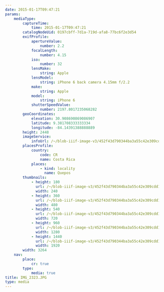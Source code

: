 ```yaml
---
date: 2015-01-17T09:47:21
params:
    mediaType:
        captureTime:
            time: 2015-01-17T09:47:21
        catalogNodeUid: 0197cbff-7d1a-719d-afa8-77bc6f2e3d54
        exifProfile:
            apertureValue:
                number: 2.2
            focalLength:
                number: 4.15
            iso:
                number: 32
            lensMake:
                string: Apple
            lensModel:
                string: iPhone 6 back camera 4.15mm f/2.2
            make:
                string: Apple
            model:
                string: iPhone 6
            shutterSpeedValue:
                number: 2197.8017235068282
        geoCoordinates:
            elevation: 30.908690869086907
            latitude: 9.381708333333334
            longitude: -84.14391388888889
        height: 2448
        imageService:
            infoUrl: /~/blob-iiif-image-v3/452f43d790344ba3a55c42e309cdd1b10be5d2982223d70e1f217e9c9bb45f60/info.json
        placesProfile:
            country:
                code: CR
                name: Costa Rica
            places:
                - kind: locality
                  name: Quepos
        thumbnails:
            - height: 180
              url: /~/blob-iiif-image-v3/452f43d790344ba3a55c42e309cdd1b10be5d2982223d70e1f217e9c9bb45f60/full/240%2C180/0/default.jpg
              width: 240
            - height: 360
              url: /~/blob-iiif-image-v3/452f43d790344ba3a55c42e309cdd1b10be5d2982223d70e1f217e9c9bb45f60/full/480%2C360/0/default.jpg
              width: 480
            - height: 540
              url: /~/blob-iiif-image-v3/452f43d790344ba3a55c42e309cdd1b10be5d2982223d70e1f217e9c9bb45f60/full/720%2C540/0/default.jpg
              width: 720
            - height: 960
              url: /~/blob-iiif-image-v3/452f43d790344ba3a55c42e309cdd1b10be5d2982223d70e1f217e9c9bb45f60/full/1280%2C960/0/default.jpg
              width: 1280
            - height: 1440
              url: /~/blob-iiif-image-v3/452f43d790344ba3a55c42e309cdd1b10be5d2982223d70e1f217e9c9bb45f60/full/1920%2C1440/0/default.jpg
              width: 1920
        width: 3264
    nav:
        place:
            cr: true
        type:
            media: true
title: IMG_2323.JPG
type: media
---
```

